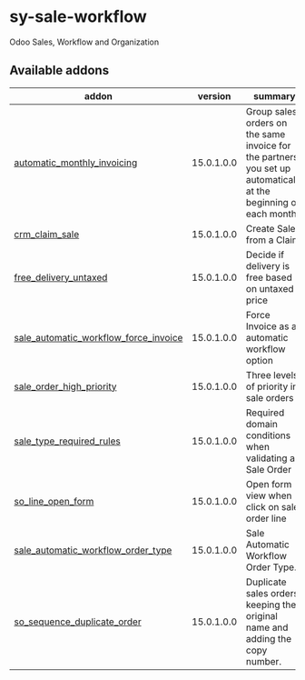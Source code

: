 # sy-sale-workflow
Odoo Sales, Workflow and Organization

[//]: # (addons)

Available addons
----------------
addon | version | summary
--- | --- | ---
[automatic_monthly_invoicing](automatic_monthly_invoicing/) | 15.0.1.0.0 | Group sales orders on the same invoice for the partners you set up automatically at the beginning of each month.
[crm_claim_sale](crm_claim_sale/) | 15.0.1.0.0 | Create Sales from a Claim.
[free_delivery_untaxed](free_delivery_untaxed/) | 15.0.1.0.0 | Decide if delivery is free based on untaxed price
[sale_automatic_workflow_force_invoice](sale_automatic_workflow_force_invoice/) | 15.0.1.0.0 | Force Invoice as an automatic workflow option
[sale_order_high_priority](sale_order_high_priority/) | 15.0.1.0.0 | Three levels of priority in sale orders
[sale_type_required_rules](sale_order_high_priority/) | 15.0.1.0.0 | Required domain conditions when validating a Sale Order
[so_line_open_form](so_line_open_form/) | 15.0.1.0.0 | Open form view when click on sale order line
[sale_automatic_workflow_order_type](sale_automatic_workflow_order_type/) | 15.0.1.0.0 | Sale Automatic Workflow Order Type.
[so_sequence_duplicate_order](so_sequence_duplicate_order/) | 15.0.1.0.0 | Duplicate sales orders keeping the original name and adding the copy number.

[//]: # (end addons)
